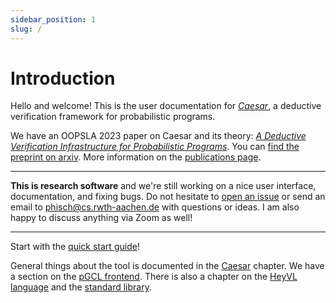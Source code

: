 ```yaml
---
sidebar_position: 1
slug: /
---
```

# Introduction

Hello and welcome!
This is the user documentation for [_Caesar_](https://github.com/moves-rwth/caesar), a deductive verification framework for probabilistic programs.

We have an OOPSLA 2023 paper on Caesar and its theory: [_A Deductive Verification Infrastructure for Probabilistic Programs_](https://doi.org/10.1145/3622870).
You can [find the preprint on arxiv](https://arxiv.org/abs/2309.07781).
More information on the [publications page](./publications.md).

---

**This is research software** and we're still working on a nice user interface, documentation, and fixing bugs.
Do not hesitate to [open an issue](https://github.com/moves-rwth/caesar/issues) or send an email to [phisch@cs.rwth-aachen.de](mailto:phisch@cs.rwth-aachen.de) with questions or ideas.
I am also happy to discuss anything via Zoom as well!

---

Start with the  [quick start guide](./getting-started/README.md)!

General things about the tool is documented in the [Caesar](./caesar.md) chapter.
We have a section on the [pGCL frontend](./pgcl.md).
There is also a chapter on the [HeyVL language](heyvl/) and the [standard library](stdlib/).
